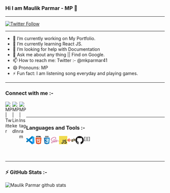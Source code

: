 ### Hi I am Maulik Parmar - MP  👋

---

[![Twitter Follow](https://img.shields.io/twitter/follow/mkparmar41?color=1DA1F2&logo=twitter&style=for-the-badge)](https://twitter.com/intent/follow?original_referer=https%3A%2F%2Fgithub.com%2Fmkparmar41&screen_name=mkparmar41)

---

- 🔭 I’m currently working on My Portfolio.
- 🌱 I’m currently learning React JS.
- 🤔 I’m looking for help with Documentation
- 💬 Ask me about any thing || Find on Google.
- 📫 How to reach me: Twitter :- @mkparmar41
- 😄 Pronouns: MP
- ⚡ Fun fact: I am listening song everyday and playing games.

---

### Connect with me :-

[<img align="left" alt="MP | Twitter" width="22px" src="https://cdn.jsdelivr.net/npm/simple-icons@v3/icons/twitter.svg" />][twitter]
[<img align="left" alt="MP | LinkedIn" width="22px" src="https://cdn.jsdelivr.net/npm/simple-icons@v3/icons/linkedin.svg" />][linkedin]
[<img align="left" alt="MP | Instagram" width="22px" src="https://cdn.jsdelivr.net/npm/simple-icons@v3/icons/instagram.svg" />][instagram]

<br />
<br />

---

### Languages and Tools :-

[<img align="left" alt="Visual Studio Code" width="26px" src="https://raw.githubusercontent.com/github/explore/80688e429a7d4ef2fca1e82350fe8e3517d3494d/topics/visual-studio-code/visual-studio-code.png" />][]
[<img align="left" alt="HTML5" width="26px" src="https://raw.githubusercontent.com/github/explore/80688e429a7d4ef2fca1e82350fe8e3517d3494d/topics/html/html.png" />][linkedin]
[<img align="left" alt="CSS3" width="26px" src="https://raw.githubusercontent.com/github/explore/80688e429a7d4ef2fca1e82350fe8e3517d3494d/topics/css/css.png" />][linkedin]
[<img align="left" alt="Sass" width="26px" src="https://raw.githubusercontent.com/github/explore/80688e429a7d4ef2fca1e82350fe8e3517d3494d/topics/sass/sass.png" />][linkedin]
[<img align="left" alt="JavaScript" width="26px" src="https://raw.githubusercontent.com/github/explore/80688e429a7d4ef2fca1e82350fe8e3517d3494d/topics/javascript/javascript.png" />][linkedin]
[<img align="left" alt="Git" width="26px" src="https://raw.githubusercontent.com/github/explore/80688e429a7d4ef2fca1e82350fe8e3517d3494d/topics/git/git.png" />][linkedin]
[<img align="left" alt="GitHub" width="26px" src="https://raw.githubusercontent.com/github/explore/78df643247d429f6cc873026c0622819ad797942/topics/github/github.png" />][linkedin]

<br />
<br />

---

### :zap: GitHub Stats :-

![Maulik Parmar github stats](https://github-readme-stats.vercel.app/api?username=MPPARMAR9597&show_icons=true&theme=dark)


[twitter]: https://twitter.com/mkparmar41
[instagram]: https://instagram.com/m_p_9597
[linkedin]: https://www.linkedin.com/in/maulik-parmar/


